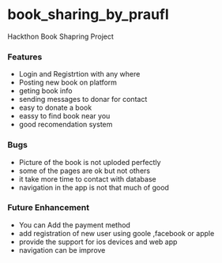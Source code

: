 # book_sharing_by_praufl
Hackthon Book Shapring Project

### Features

 - Login and Registrtion with any where
 - Posting new book on platform
 - geting book info
 - sending messages to donar for contact
 - easy to donate a book
 - eassy to find book near you
 - good recomendation system

### Bugs

 - Picture of the book is not uploded perfectly
 - some of the pages are ok but not others
 - it take more time to contact with database
 - navigation in the app is not that much of good
 
### Future Enhancement
 - You can Add the payment method
 - add registration of new user using goole ,facebook or apple
 - provide the support for ios devices and web app
 - navigation can be improve 
